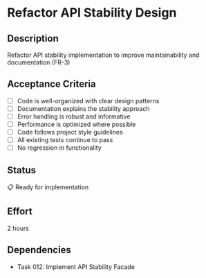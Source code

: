 # Refactor API Stability Design

## Description
Refactor API stability implementation to improve maintainability and documentation (FR-3)

## Acceptance Criteria
- [ ] Code is well-organized with clear design patterns
- [ ] Documentation explains the stability approach
- [ ] Error handling is robust and informative
- [ ] Performance is optimized where possible
- [ ] Code follows project style guidelines
- [ ] All existing tests continue to pass
- [ ] No regression in functionality

## Status
📋 Ready for implementation

## Effort
2 hours

## Dependencies
- Task 012: Implement API Stability Facade